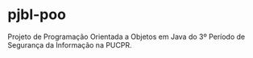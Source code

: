 # pjbl-poo

Projeto de Programação Orientada a Objetos em Java do 3º Período de Segurança da Informação na PUCPR.

